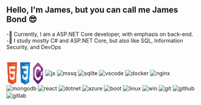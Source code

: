 ## Hello, I'm James, but you can call me James Bond 😎
 -🔭 Currently, I am a ASP.NET Core developer, with emphasis on back-end.
 <br />
 -🌱 I study mostly C# and ASP.NET Core, but also like SQL, Information Security, and DevOps
  
<div style="d   isplay: inline_blo  ck"><br>    
 <img align="center" alt="HTML" height="60" width="30" src="https://raw.githubusercontent.com/devicons/devicon/master/icons/html5/html5-original.svg">
 <img align="center" alt="CSS" height="60" width="30" src="https://raw.githubusercontent.com/devicons/devicon/master/icons/css3/css3-original.svg">
 <img align="center" alt="Csharp" height="60" width="30" src="https://raw.githubusercontent.com/devicons/devicon/master/icons/csharp/csharp-original.svg">
 <img align="center" alt="js" height="60" width="30" src="https://cdn.jsdelivr.net/gh/devicons/devicon/icons/javascript/javascript-original.svg" />
 <img align="center" alt="mssq" height="60" width="30" src="https://cdn.jsdelivr.net/gh/devicons/devicon/icons/microsoftsqlserver/microsoftsqlserver-plain.svg" />
 <img align="center" alt="sqlite" height="60" width="30" src="https://cdn.jsdelivr.net/gh/devicons/devicon/icons/sqlite/sqlite-original.svg" />
 <img align="center" alt="vscode" height="60" width="30" src="https://cdn.jsdelivr.net/gh/devicons/devicon/icons/vscode/vscode-original.svg" />
 <img align="center" alt="docker" height="60" width="30" src="https://cdn.jsdelivr.net/gh/devicons/devicon/icons/docker/docker-original.svg" />
 <img align="center" alt="nginx" height="60" width="30" src="https://cdn.jsdelivr.net/gh/devicons/devicon/icons/nginx/nginx-original.svg" />
 <img align="center" alt="mongodb" height="60" width="30" src="https://cdn.jsdelivr.net/gh/devicons/devicon/icons/mongodb/mongodb-original.svg" />
 <img align="center" alt="react" height="60" width="30" src="https://cdn.jsdelivr.net/gh/devicons/devicon/icons/react/react-original.svg" />
 <img align="center" alt="dotnet" height="60" width="30" src="https://cdn.jsdelivr.net/gh/devicons/devicon/icons/dotnetcore/dotnetcore-original.svg" />
 <img align="center" alt="azure" height="60" width="30" src="https://cdn.jsdelivr.net/gh/devicons/devicon/icons/azure/azure-original.svg" />
 <img align="center" alt="boot" height="60" width="30" src="https://cdn.jsdelivr.net/gh/devicons/devicon/icons/bootstrap/bootstrap-original.svg" />
 <img align="center" alt="linux" height="60" width="30" src="https://cdn.jsdelivr.net/gh/devicons/devicon/icons/linux/linux-original.svg" />
 <img align="center" alt="win" height="60" width="30" src="https://cdn.jsdelivr.net/gh/devicons/devicon/icons/windows8/windows8-original.svg" />
 <img align="center" alt="git" height="60" width="30" src="https://cdn.jsdelivr.net/gh/devicons/devicon/icons/git/git-original.svg" />
 <img align="center" alt="github" height="60" width="30" src="https://cdn.jsdelivr.net/gh/devicons/devicon/icons/github/github-original.svg" />
 <img align="center" alt="gitlab" height="60" width="30" src="https://cdn.jsdelivr.net/gh/devicons/devicon/icons/gitlab/gitlab-original.svg" />
</div>  
